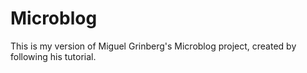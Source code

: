 # Microblog

This is my version of Miguel Grinberg's Microblog project, created by following his tutorial.
